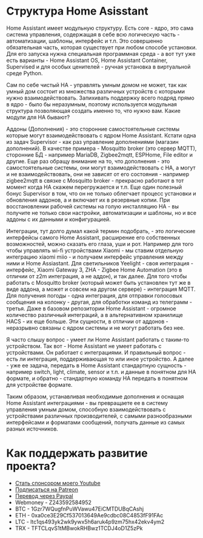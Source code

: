 # Структура Home Asisstant

Home Assistant имеет модульную структуру. Есть core - ядро, это сама система управления, содержащая в себе всю логическую часть - автоматизации, шаблоны, интерфейс и т.п. Это совершенно обязательная часть, которая существует при любом способе установки. Для его запуска нужна специальная программная среда - а вот тут уже есть варианты - Home Assistant OS, Home Assistant Container, Supervised и для особых ценителей - ручная установка в виртуальной среде Python.

Сам по себе чистый HA - управлять умным домом не может, так как умный дом состоит из множества различных устройств с которыми нужно взаимодействовать. Запихивать поддержку всего подряд прямо в ядро - было бы неразумным, поэтому используется модульная структура позволяющая создать именно то, что нужно вам. Какие модули для НА бывают?

Аддоны (Дополнения) - это сторонние самостоятельные системы которые могут взаимодействовать с ядром Home Assistant. Кстати одна из задач Supervisor - как раз управление дополнениями (магазин дополнений). В качестве примера - Mosquitto broker (это сервер MQTT), сторонние БД - например MariaDB, Zigbee2mqtt, ESPHome, File editor и другие. Еще раз обращу внимание на то, что дополнения - это самостоятельные системы, они могут взаимодействовать с HA, а могут и не взаимодействовать, они не зависят от его состояния - например zigbee2mqtt в связке с Mosquitto broker - прекрасно работают в тот момент когда НА скажем перегружается и т.п. Еще один полезный бонус Supervisor в том, что он не только облегчает процесс установки и обновления аддонов, а и включает их в резервные копии. При восстановлении рабочей системы на голую инсталляцию HA - вы получите не только свои настройки, автоматизации и шаблоны, но и все аддоны с их данными и конфигурацией.

Интеграции, тут долго думал какой термин подобрать, - это логические интерфейсы самого Home Assistant, расширение его собственных возможностей, можно сказать его глаза, уши и рот. Например для того чтобы управлять wi-fi устройствами Xiaomi - мы ставим отдельную интеграцию xiaomi miio - и получаем интерфейс управления между ними и Home Assiastant. Для светильников Yeelight - своя интеграция - интерфейс, Xiaomi Gateway 3, ZHA - Zigbee Home Automation (это в отличии от z2m интеграция, а не аддон), и так далее. Для того чтобы работать с Mosquitto broker (который может быть установлен тут же в виде аддона, а может и совсем на другом сервере) - интеграция MQTT. Для получения погоды - одна интеграция, для отправки голосовых сообщения на колонку - другая, для обработки команд из телеграмм - третья. Даже в базовом репозитории Home Assistant - огромное количество различный интеграций, а в альтернативном хранилище HACS - их еще больше. Эти сущности, в отличии от аддонов - неразрывно связаны с ядром системы и не могут работать без нее.

Я часто слышу вопрос - умеет ли Home Assistant работать с таким-то устройством. Так вот - Home Assistant не умеет работать с устройствами. Он работает с интеграциями. И правильный вопрос - есть ли интеграция, поддерживающая то или иное устройство. А далее - уже ее задача, передать в Home Assistant стандартную сущность - например switch, light, climate, sensor и т.п. и данные в понятном для НА формате, и обратно - стандартную команду НА передать в понятном для устройстве формате.

Таким образом, устанавливая необходимые дополнения и оснащая Home Assistant интеграциями - вы превращаете ее в систему управления умным домом, способную взаимодействовать с устройствами различных производителей, с самыми разнообразными интерфейсами и форматами сообщений, получать данные из самых разных источников.


# Как поддержать развитие проекта?
* [Стать спонсором моего Youtube](http://kvazis.link/sponsorship)
* [Подписаться на Patreon](http://kvazis.link/patreon)
* [Перевод через Paypal](http://kvazis.link/paypal)
* Webmoney - Z243592584952
* BTC - 1Gzr7WQugfnPuWVawu47EiCMTDUBqCAshj
* ETH - 0xa0ce3E29Cf537013649Ae9cdbc08C4853fF91FAc
* LTC - ltc1qs493yk2wk9ywx5h6aruk4p9zm75hx42ekv4ym2
* TRX - TFTCLqvS1tMBwokRHBwz1TCDJ4oD1Z5zPk